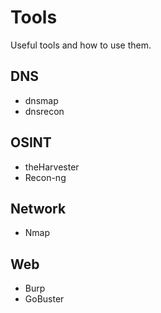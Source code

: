 # Tools 

Useful tools and how to use them.

## DNS

- dnsmap
- dnsrecon

## OSINT

- theHarvester
- Recon-ng

## Network

- Nmap

## Web

- Burp
- GoBuster
